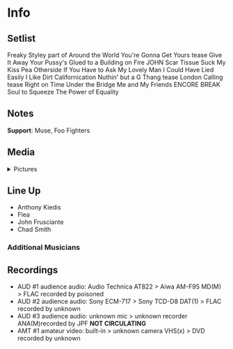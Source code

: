 # Info

## Setlist

Freaky Styley part of
Around the World
You're Gonna Get Yours tease
Give It Away
Your Pussy's Glued to a Building on Fire JOHN
Scar Tissue
Suck My Kiss
Pea
Otherside
If You Have to Ask
My Lovely Man
I Could Have Lied
Easily
I Like Dirt
Californication
Nuthin' but a G Thang tease
London Calling tease
Right on Time
Under the Bridge
Me and My Friends
ENCORE BREAK
Soul to Squeeze
The Power of Equality

## Notes

**Support**: Muse, Foo Fighters

## Media 

<details>
  <summary>Pictures</summary>
  <!--<img alt="Setlist" title="Setlist" src="_.jpg" height="200" />
  <img alt="Clipping" title="Clipping" src="_.jpg" height="200" />
  <img alt="Flyer" title="Flyer" src="_.jpg" height="200" />-->
</details>

## Line Up

* Anthony Kiedis
* Flea
* John Frusciante
* Chad Smith

### Additional Musicians

## Recordings

* AUD #1 audience audio: Audio Technica AT822 > Aiwa AM-F95 MD(M) > FLAC recorded by poisoned
* AUD #2 audience audio: Sony ECM-717 > Sony TCD-D8 DAT(1) > FLAC recorded by unknown
* AUD #3 audience audio: unknown mic > unknown recorder ANA(M)recorded by JPF **NOT CIRCULATING**
* AMT #1 amateur video: built-in > unknown camera VHS(x) > DVD recorded by unknown